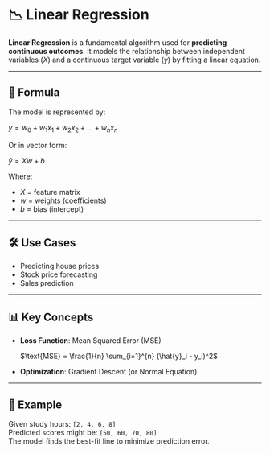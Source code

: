 # 📉 Linear Regression

**Linear Regression** is a fundamental algorithm used for **predicting continuous outcomes**. It models the relationship between independent variables ($X$) and a continuous target variable ($y$) by fitting a linear equation.

---

## 📐 Formula

The model is represented by:


$y = w_0 + w_1x_1 + w_2x_2 + \dots + w_nx_n$


Or in vector form:

$\hat{y} = Xw + b$

Where:
- $X$ = feature matrix  
- $w$ = weights (coefficients)  
- $b$ = bias (intercept)

---

## 🛠️ Use Cases

- Predicting house prices  
- Stock price forecasting  
- Sales prediction  

---

## 📊 Key Concepts

- **Loss Function**: Mean Squared Error (MSE)  
  
  $\text{MSE} = \frac{1}{n} \sum_{i=1}^{n} (\hat{y}_i - y_i)^2$
  
- **Optimization**: Gradient Descent (or Normal Equation)

---

## 🧪 Example

Given study hours: `[2, 4, 6, 8]`  
Predicted scores might be: `[50, 60, 70, 80]`  
The model finds the best-fit line to minimize prediction error.

